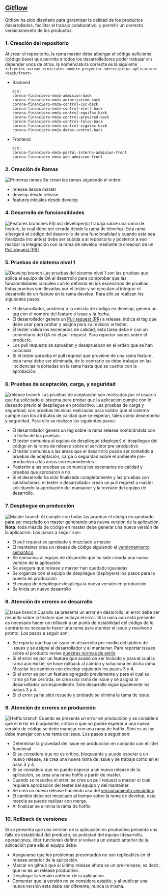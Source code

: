 ## [Gitflow](https://www.atlassian.com/es/git/tutorials/comparing-workflows/gitflow-workflow#:~:text=Gitflow%20es%20un%20modelo%20alternativo,vez%20y%20quien%20lo%20populariz%C3%B3.)

Gitflow ha sido diseñado para garantizar la calidad de los productos desarrollados, facilitar el trabajo colaborativo, y permitir un correcto versionamiento de los productos.

### 1. **Creación del repositorio**
Al crear el repositorio, la rama master debe albergar el código suficiente (código base) que permita a todos los desarrolladores poder trabajar sin depender unos de otros.
la nomenclatura correcta es la siguiente
`<cliente>-<area>-<iniciales-nombre-proyecto>-<descripcion-aplicacion>-<back/front>`
* Backend
  ```
  ejm: 
  corona-financiero-nmda-admision-back
  corona-financiero-nmda-autorizacion-back
  corona-financiero-nmda-control-cyc-back
  corona-financiero-nmda-control-ecert-back
  corona-financiero-nmda-control-equifax-back
  corona-financiero-nmda-control-previred-back
  corona-financiero-nmda-control-telco-back
  corona-financiero-nmda-control-vigatec-back
  corona-financiero-nmda-datos-central-back
  ```
* Frontend
  ```
  ejm:
  corona-financiero-nmda-portal-interno-admision-front
  corona-financiero-nmda-web-admision-front

  ```

### 2. **Creación de Ramas**
![Primeras ramas](../assets/img/first_branches.PNG "Creando primeras ramas")
Se crean las ramas siguiendo el orden:
  * release desde master
  * develop desde release
  * features iniciales desde develop


### 4. **Desarrollo de funcionalidades**
![Features branches](../assets/img/feature_branches.PNG "Desarrollando en features")
El(Los) developer(s) trabaja sobre una rama de feature, la cual debe ser creada desde la rama de develop. Esta rama albergará el código del desarrollo de una funcionalidad y cuando esta sea finalizada (no antes) debe ser subida a al repositorio y posterior a eso realizar la integración con la rama de develop mediante la creacion de un [Pull request (PR)](https://www.youtube.com/watch?v=ZlPHGsojfaI)


### 5. **Pruebas de sistema nivel 1**
![Develop branch](../assets/img/develop_branch.PNG "Mezclando a desarrollo")
Las pruebas del sistema nivel 1 son las pruebas que aplica el equipo de QA al desarrollo para comprobar que las funcionalidades cumplen con lo definido en los escenarios de pruebas. Estas pruebas son llevadas por el tester y se ejecutan al integrar el desarrollo de un feature en la rama develop. Para ello se realizan los siguientes pasos:
  * El desarrollador, posterior a la mezcla de código en develop, genera un tag con el nombre del feature o issue y la fecha.
  * El desarrollador genera un [Pull request (PR)](https://www.youtube.com/watch?v=ZlPHGsojfaI) a release, indica el tag que debe usar para probar y asigna para su revisión al tester.
  * El tester valida los escenarios de calidad, esta tarea debe ir con un comentario del QA en el pull request. Para reportar issues sobre el producto.
  * Los pull requests se aprueban y desaprueban en el orden que se han colocado
  * Si el tester aprueba el pull request que proviene de una rama feature, esta rama debe ser eliminada, de lo contrario se debe trabajar en las incidencias reportadas en la rama hasta que se cuente con la aprobación.

### 6. **Pruebas de aceptación, carga, y seguridad**
![release branch](../assets/img/release_branch.PNG "Mezclando a release")
Las pruebas de aceptación son realizadas por el usuario que ha solicitado el sistema para probar que la aplicación cumple con lo deseado previo al despliegue en productivo. Las pruebas de carga y seguridad, son pruebas técnicas realizadas para validar que el sistema cumple con los atributos de calidad que se esperan, tales como desempeño y seguridad. Para ello se realizan los siguientes pasos:
  * El desarrollador genera un tag sobre la rama release nombrándola con la fecha de las pruebas.
  * El tester comunica al equipo de despliegue (deployer) el despliegue del código en la rama de release sobre el servidor pre-productivo
  * El tester comunica a las áreas que el desarrollo puede ser sometido a pruebas de aceptación, carga o seguridad sobre el ambiente pre-productivo a las áreas correspondientes.
  * Posterior a las pruebas se comunica los escenarios de calidad y pruebas que aprobaron o no
  * Si el desarrollo ha sido finalizado completamente y las pruebas son satisfactorias, el tester o desarrollador crean un pull request a master solicitando la aprobación del mantainer y la revisión del equipo de desarrollo.

### 7. **Despliegue en producción**
![Master branch](../assets/img/master_branch.PNG "Mezclando a master")
Al cumplir con todas las pruebas el código es aprobado para ser mezclado en master generando una nueva versión de la aplicación. **Nota:** toda mezcla de código en master debe generar una nueva versión de la aplicación. Los pasos a seguir son:
  * El pull request es aprobado y mezclado a master
  * El mantainer crea un release de código siguiendo el [versionamiento semántico](../versioning/VERSIONING.md)
  * Se comunica al equipo de desarrollo que ha sido creada una nueva versión de la aplicación
  * Se asegura que release y master han quedado igualadas
  * Se organiza con el equipo de despliegue (deployers) los pasos para la puesta en producción
  * El equipo de despliegue despliega la nueva versión en producción
  * Se inicia un nuevo desarrollo

### 8. **Atención de errores en desarrollo**
![Issue branch](../assets/img/issue_branches.PNG "Corrigiendo errores de desarrollo")
Cuando se presenta un error en desarrollo, el error debe ser resuelto sobre la feature que incluyó el error. Si la rama aún está presente es necesario hacer un rollback a un punto de estabilidad del código de lo contrario es necesario hacer una rama para atender el issue y resolverlo pronto. Los pasos a seguir son:
  * Se reporta que hay un issue en desarrollo por medio del tablero de issues y se asigna al desarrollador y al mantainer. Para reportar issues sobre el producto revise [nuestras normas de estilo](../style/WRITE_BUG.md)
  * Si el error es por un feature que acabó de ser incluido y para el cual la rama aún existe, se hace rollback al cambio y soluciona en dicha rama. Mezclar los cambios con develop siguiendo los pasos 3 y 4.
  * Si el error es por un feature agregado previamente y para el cual su rama ya fue cerrada, se crea una rama de issue y se asigna al desarrollador correspondiente. Este desarrollo sigue igualmente los pasos 3 y 4.
  * Si el error ya ha sido resuelto y probado se elimina la rama de issue.

### 9. **Atención de errores en producción**
![Hotfix branch](../assets/img/hotfix_branches.PNG "Corrigiendo errores en productivo")
Cuando se presenta un error en producción y se considera que el error es bloqueante, crítico o que no puede esperar a una nueva versión de código se debe manejar con una rama de hotfix. Sino es así se debe manejar con una rama de issue. Los pasos a seguir son:
  * Determinar la gravedad del issue en producción en conjunto con el líder funcional
  * Si se considera que no es crítico, bloqueante y puede esperar a un nuevo release, se crea una nueva rama de issue y se trabaja como en el paso 3 y 4.
  * Si se considera que no puede esperar a un nuevo release de la aplicación, se crea una rama hotfix a partir de master.
  * Cuando se resuelve el error, se crea un pull request a master el cual requiere aprobación del tester del equipo y del mantainer.
  * Se crea un nuevo release haciendo uso del [versionamiento semántico](../versioning/VERSIONING.md)
  * El cambio debe ser mezclado al tiempo sobre la rama de develop, esta mezcla se puede realizar con merge.
  * Al finalizar se elimina la rama de hotfix

### 10. **Rollback de versiones**
Si se presenta que una versión de la aplicación en productivo presenta una falla de estabilidad del producto, es potestad del equipo (desarrollo, operaciones, líder funcional) definir si volver a un estado anterior de la aplicación para ello el equipo debe:
  * Asegurarse que los problemas presentados no son replicables en el release anterior de la aplicación.
  * Marcar en github que el último release ahora es un pre-release, es decir, que no es un release productivo.
  * Desplegar la versión anterior de la aplicación
  * Comentar que la versión no se considera estable, y al publicar una nueva versión esta debe ser diferente, nunca la misma.
